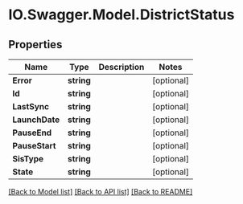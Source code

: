 # IO.Swagger.Model.DistrictStatus
## Properties

Name | Type | Description | Notes
------------ | ------------- | ------------- | -------------
**Error** | **string** |  | [optional] 
**Id** | **string** |  | [optional] 
**LastSync** | **string** |  | [optional] 
**LaunchDate** | **string** |  | [optional] 
**PauseEnd** | **string** |  | [optional] 
**PauseStart** | **string** |  | [optional] 
**SisType** | **string** |  | [optional] 
**State** | **string** |  | [optional] 

[[Back to Model list]](../README.md#documentation-for-models) [[Back to API list]](../README.md#documentation-for-api-endpoints) [[Back to README]](../README.md)

